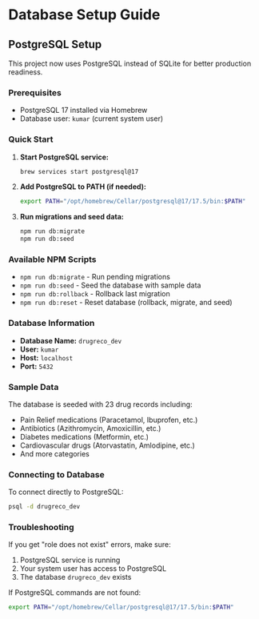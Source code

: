 # Database Setup Guide

## PostgreSQL Setup

This project now uses PostgreSQL instead of SQLite for better production readiness.

### Prerequisites
- PostgreSQL 17 installed via Homebrew
- Database user: `kumar` (current system user)

### Quick Start

1. **Start PostgreSQL service:**
   ```bash
   brew services start postgresql@17
   ```

2. **Add PostgreSQL to PATH (if needed):**
   ```bash
   export PATH="/opt/homebrew/Cellar/postgresql@17/17.5/bin:$PATH"
   ```

3. **Run migrations and seed data:**
   ```bash
   npm run db:migrate
   npm run db:seed
   ```

### Available NPM Scripts

- `npm run db:migrate` - Run pending migrations
- `npm run db:seed` - Seed the database with sample data
- `npm run db:rollback` - Rollback last migration
- `npm run db:reset` - Reset database (rollback, migrate, and seed)

### Database Information

- **Database Name:** `drugreco_dev`
- **User:** `kumar`
- **Host:** `localhost`
- **Port:** `5432`

### Sample Data

The database is seeded with 23 drug records including:
- Pain Relief medications (Paracetamol, Ibuprofen, etc.)
- Antibiotics (Azithromycin, Amoxicillin, etc.)
- Diabetes medications (Metformin, etc.)
- Cardiovascular drugs (Atorvastatin, Amlodipine, etc.)
- And more categories

### Connecting to Database

To connect directly to PostgreSQL:
```bash
psql -d drugreco_dev
```

### Troubleshooting

If you get "role does not exist" errors, make sure:
1. PostgreSQL service is running
2. Your system user has access to PostgreSQL
3. The database `drugreco_dev` exists

If PostgreSQL commands are not found:
```bash
export PATH="/opt/homebrew/Cellar/postgresql@17/17.5/bin:$PATH"
``` 
